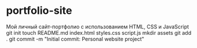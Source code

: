 # portfolio-site
Мой личный сайт-портфолио с использованием HTML, CSS и JavaScript
git init
touch README.md index.html styles.css script.js
mkdir assets
git add .
git commit -m "Initial commit: Personal website project"
